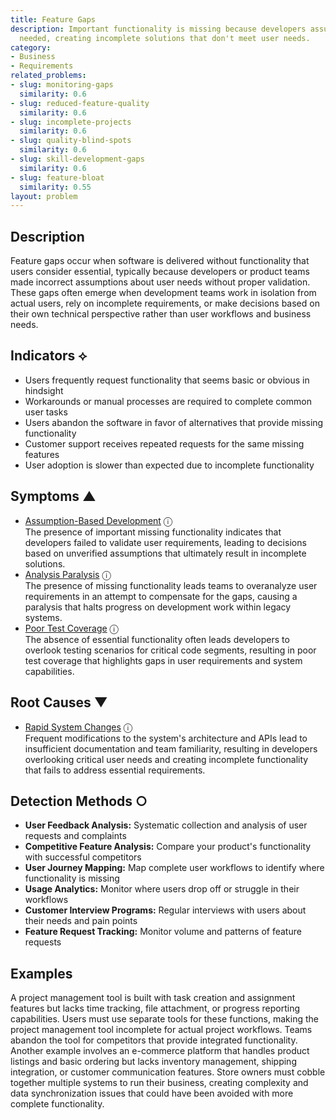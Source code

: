 ```yaml
---
title: Feature Gaps
description: Important functionality is missing because developers assumed it wasn't
  needed, creating incomplete solutions that don't meet user needs.
category:
- Business
- Requirements
related_problems:
- slug: monitoring-gaps
  similarity: 0.6
- slug: reduced-feature-quality
  similarity: 0.6
- slug: incomplete-projects
  similarity: 0.6
- slug: quality-blind-spots
  similarity: 0.6
- slug: skill-development-gaps
  similarity: 0.6
- slug: feature-bloat
  similarity: 0.55
layout: problem
---
```


## Description

Feature gaps occur when software is delivered without functionality that users consider essential, typically because developers or product teams made incorrect assumptions about user needs without proper validation. These gaps often emerge when development teams work in isolation from actual users, rely on incomplete requirements, or make decisions based on their own technical perspective rather than user workflows and business needs.

## Indicators ⟡

- Users frequently request functionality that seems basic or obvious in hindsight
- Workarounds or manual processes are required to complete common user tasks
- Users abandon the software in favor of alternatives that provide missing functionality
- Customer support receives repeated requests for the same missing features
- User adoption is slower than expected due to incomplete functionality

## Symptoms ▲
- [Assumption-Based Development](assumption-based-development.md) <span class="info-tooltip" title="Confidence: 0.411, Strength: 0.843">ⓘ</span>
<br/>  The presence of important missing functionality indicates that developers failed to validate user requirements, leading to decisions based on unverified assumptions that ultimately result in incomplete solutions.
- [Analysis Paralysis](analysis-paralysis.md) <span class="info-tooltip" title="Confidence: 0.396, Strength: 0.806">ⓘ</span>
<br/>  The presence of missing functionality leads teams to overanalyze user requirements in an attempt to compensate for the gaps, causing a paralysis that halts progress on development work within legacy systems.
- [Poor Test Coverage](poor-test-coverage.md) <span class="info-tooltip" title="Confidence: 0.360, Strength: 0.594">ⓘ</span>
<br/>  The absence of essential functionality often leads developers to overlook testing scenarios for critical code segments, resulting in poor test coverage that highlights gaps in user requirements and system capabilities.

## Root Causes ▼
- [Rapid System Changes](rapid-system-changes.md) <span class="info-tooltip" title="Confidence: 0.306, Strength: 0.808">ⓘ</span>
<br/>  Frequent modifications to the system's architecture and APIs lead to insufficient documentation and team familiarity, resulting in developers overlooking critical user needs and creating incomplete functionality that fails to address essential requirements.

## Detection Methods ○

- **User Feedback Analysis:** Systematic collection and analysis of user requests and complaints
- **Competitive Feature Analysis:** Compare your product's functionality with successful competitors
- **User Journey Mapping:** Map complete user workflows to identify where functionality is missing
- **Usage Analytics:** Monitor where users drop off or struggle in their workflows
- **Customer Interview Programs:** Regular interviews with users about their needs and pain points
- **Feature Request Tracking:** Monitor volume and patterns of feature requests

## Examples

A project management tool is built with task creation and assignment features but lacks time tracking, file attachment, or progress reporting capabilities. Users must use separate tools for these functions, making the project management tool incomplete for actual project workflows. Teams abandon the tool for competitors that provide integrated functionality. Another example involves an e-commerce platform that handles product listings and basic ordering but lacks inventory management, shipping integration, or customer communication features. Store owners must cobble together multiple systems to run their business, creating complexity and data synchronization issues that could have been avoided with more complete functionality.
